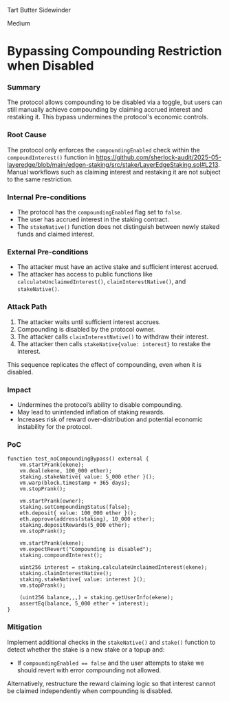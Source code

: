 Tart Butter Sidewinder

Medium

# Bypassing Compounding Restriction when Disabled

### Summary


The protocol allows compounding to be disabled via a toggle, but users can still manually achieve compounding by claiming accrued interest and restaking it. This bypass undermines the protocol's economic controls.


### Root Cause


The protocol only enforces the `compoundingEnabled` check within the `compoundInterest()` function in
https://github.com/sherlock-audit/2025-05-layeredge/blob/main/edgen-staking/src/stake/LayerEdgeStaking.sol#L213.
Manual workflows such as claiming interest and restaking it are not subject to the same restriction.


### Internal Pre-conditions


* The protocol has the `compoundingEnabled` flag set to `false`.
* The user has accrued interest in the staking contract.
* The `stakeNative()` function does not distinguish between newly staked funds and claimed interest.

### External Pre-conditions


* The attacker must have an active stake and sufficient interest accrued.
* The attacker has access to public functions like `calculateUnclaimedInterest()`, `claimInterestNative()`, and `stakeNative()`.


### Attack Path


1. The attacker waits until sufficient interest accrues.
2. Compounding is disabled by the protocol owner.
3. The attacker calls `claimInterestNative()` to withdraw their interest.
4. The attacker then calls `stakeNative{value: interest}` to restake the interest.

This sequence replicates the effect of compounding, even when it is disabled.


### Impact


* Undermines the protocol’s ability to disable compounding.
* May lead to unintended inflation of staking rewards.
* Increases risk of reward over-distribution and potential economic instability for the protocol.

### PoC


```solidity
function test_noCompoundingBypass() external {
    vm.startPrank(ekene);
    vm.deal(ekene, 100_000 ether);
    staking.stakeNative{ value: 5_000 ether }();
    vm.warp(block.timestamp + 365 days);
    vm.stopPrank();

    vm.startPrank(owner);
    staking.setCompoundingStatus(false);
    eth.deposit{ value: 100_000 ether }();
    eth.approve(address(staking), 10_000 ether);
    staking.depositRewards(5_000 ether);
    vm.stopPrank();

    vm.startPrank(ekene);
    vm.expectRevert("Compounding is disabled");
    staking.compoundInterest();

    uint256 interest = staking.calculateUnclaimedInterest(ekene);
    staking.claimInterestNative();
    staking.stakeNative{ value: interest }();
    vm.stopPrank();

    (uint256 balance,,,) = staking.getUserInfo(ekene);
    assertEq(balance, 5_000 ether + interest);
}
```


### Mitigation

Implement additional checks in the `stakeNative()` and `stake()` function to detect whether the stake is a new stake or a topup and:
* If `compoundingEnabled == false` and the user attempts to stake we should revert with error compounding not allowed.

Alternatively, restructure the reward claiming logic so that interest cannot be claimed independently when compounding is disabled.